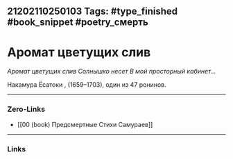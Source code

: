21202110250103
Tags: #type_finished #book_snippet #poetry_смерть
---
# Аромат цветущих слив

*Аромат цветущих слив
Солнышко несет
В мой просторный кабинет…*

Накамура Ёсатоки , (1659–1703), один из 47 ронинов. 

---
### Zero-Links
- [[00 (book) Предсмертные Стихи Самураев]]
---
### Links

